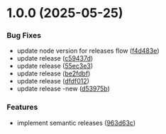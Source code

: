# 1.0.0 (2025-05-25)


### Bug Fixes

* update node version for releases flow ([f4d483e](https://github.com/maksym-nezhurin/gateway/commit/f4d483ebadc089350de56a6f4860a0ef63088662))
* update release ([c59437d](https://github.com/maksym-nezhurin/gateway/commit/c59437d5a7a9ff9d059c96c0fecf3d2a3975ee3c))
* update release ([55ec3e3](https://github.com/maksym-nezhurin/gateway/commit/55ec3e376044ae0c7cf5a04dc6d1bcdc33c9b994))
* update release ([be2fdbf](https://github.com/maksym-nezhurin/gateway/commit/be2fdbf79c62b3a93fed61e091bf42a6f67f5d49))
* update release ([dfdf012](https://github.com/maksym-nezhurin/gateway/commit/dfdf012add577e47b6121ce3bbd156c2a41e8175))
* update release -new ([d53975b](https://github.com/maksym-nezhurin/gateway/commit/d53975bad792065bde23123b55345caa41caffd3))


### Features

* implement semantic releases ([963d63c](https://github.com/maksym-nezhurin/gateway/commit/963d63cbbcd34043f066b611e2bad575a0e8b604))
